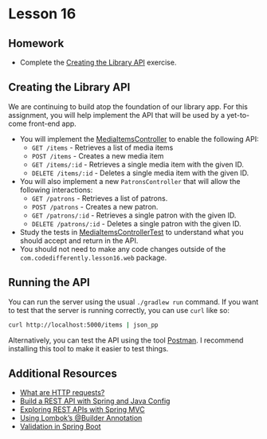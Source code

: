 # Lesson 16

## Homework

* Complete the [Creating the Library API](#create-the-books-api) exercise.

## Creating the Library API

We are continuing to build atop the foundation of our library app. For this assignment, you will help implement the API that will be used by a yet-to-come front-end app.

* You will implement the [MediaItemsController][controller-file] to enable the following API:
   * `GET /items` - Retrieves a list of media items
   * `POST /items` - Creates a new media item
   * `GET /items/:id` - Retrieves a single media item with the given ID.
   * `DELETE /items/:id` - Deletes a single media item with the given ID.
* You will also implement a new `PatronsController` that will allow the following interactions:
   * `GET /patrons` - Retrieves a list of patrons.
   * `POST /patrons` - Creates a new patron.
   * `GET /patrons/:id` - Retrieves a single patron with the given ID.
   * `DELETE /patrons/:id` - Deletes a single patron with the given ID.
* Study the tests in [MediaItemsControllerTest][controller-test-file] to understand what you should accept and return in the API.
* You should not need to make any code changes outside of the `com.codedifferently.lesson16.web` package.

## Running the API

You can run the server using the usual `./gradlew run` command. If you want to test that the server is running correctly, you can use `curl` like so:

```bash
curl http://localhost:5000/items | json_pp
```

Alternatively, you can test the API using the tool [Postman][postman-link]. I recommend installing this tool to make it easier to test things.

## Additional Resources

* [What are HTTP requests?](https://youtu.be/-Zea7GB2OwA)
* [Build a REST API with Spring and Java Config](https://www.baeldung.com/building-a-restful-web-service-with-spring-and-java-based-configuration)
* [Exploring REST APIs with Spring MVC](https://www.developer.com/java/exploring-rest-apis-with-spring-mvc/)
* [Using Lombok’s @Builder Annotation](https://www.baeldung.com/lombok-builder)
* [Validation in Spring Boot](https://www.baeldung.com/spring-boot-bean-validation)

[controller-file]: ./api//api_app/src/main/java/com/codedifferently/lesson16/web/MediaItemsController.java
[controller-test-file]: ./api/api_app/src/test/java/com/codedifferently/lesson16/web/MediaItemsControllerTest.java
[postman-link]: https://postman.com